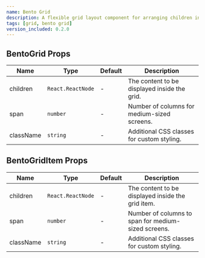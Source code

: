 ```yaml
---
name: Bento Grid
description: A flexible grid layout component for arranging children in a responsive grid. Includes a BentoGridItem component for individual grid items with responsive span control.
tags: [grid, bento grid]
version_included: 0.2.0
---
```


## BentoGrid Props

| Name      | Type              | Default | Description                                  |
| --------- | ----------------- | ------- | -------------------------------------------- |
| children  | `React.ReactNode` | -       | The content to be displayed inside the grid. |
| span      | `number`          | -       | Number of columns for medium-sized screens.  |
| className | `string`          | -       | Additional CSS classes for custom styling.   |

## BentoGridItem Props

| Name      | Type              | Default | Description                                         |
| --------- | ----------------- | ------- | --------------------------------------------------- |
| children  | `React.ReactNode` | -       | The content to be displayed inside the grid item.   |
| span      | `number`          | -       | Number of columns to span for medium-sized screens. |
| className | `string`          | -       | Additional CSS classes for custom styling.          |
